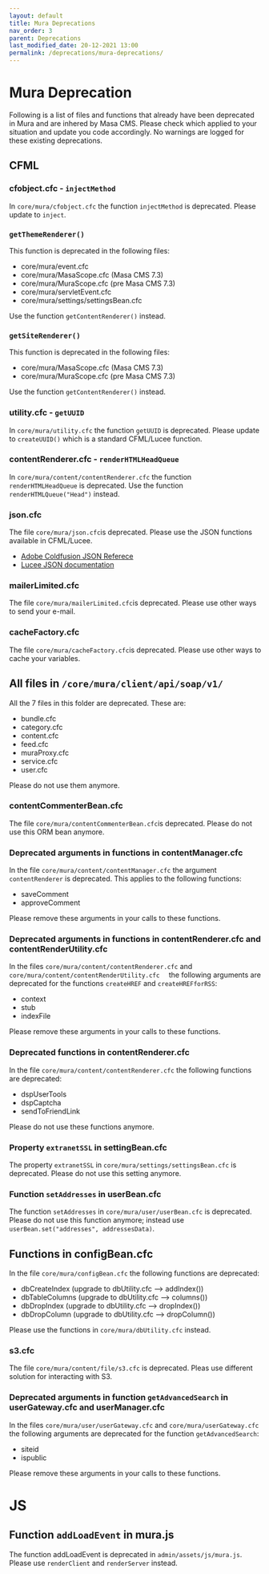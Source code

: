 ```yaml
---
layout: default
title: Mura Deprecations
nav_order: 3
parent: Deprecations
last_modified_date: 20-12-2021 13:00
permalink: /deprecations/mura-deprecations/
---
```


# Mura Deprecation
Following is a list of files and functions that already have been deprecated in Mura and are inhered by Masa CMS.
Please check which applied to your situation and update you code accordingly.
No warnings are logged for these existing deprecations.

## CFML

###  cfobject.cfc - ``injectMethod``
In  ``core/mura/cfobject.cfc`` the function ``injectMethod`` is deprecated. Please update to ``inject``.

### ``getThemeRenderer()``
This function is deprecated in the following files:
* core/mura/event.cfc
* core/mura/MasaScope.cfc (Masa CMS 7.3)
* core/mura/MuraScope.cfc (pre Masa CMS 7.3)
* core/mura/servletEvent.cfc
* core/mura/settings/settingsBean.cfc

Use the function ``getContentRenderer()`` instead.


### ``getSiteRenderer()``
This function is deprecated in the following files:

* core/mura/MasaScope.cfc (Masa CMS 7.3)
* core/mura/MuraScope.cfc (pre Masa CMS 7.3)

Use the function ``getContentRenderer()`` instead.

###  utility.cfc - ``getUUID``
In  ``core/mura/utility.cfc`` the function ``getUUID`` is deprecated. Please update to ``createUUID()`` which is a standard CFML/Lucee function.

###  contentRenderer.cfc - ``renderHTMLHeadQueue``
In  ``core/mura/content/contentRenderer.cfc`` the function ``renderHTMLHeadQueue`` is deprecated. 
Use the function ``renderHTMLQueue("Head")`` instead.


### json.cfc
The file ``core/mura/json.cfc``is deprecated. Please use the JSON functions available in CFML/Lucee.

* [Adobe Coldfusion JSON Referece](https://helpx.adobe.com/coldfusion/cfml-reference/ajax-javascript-functions/coldfusion-autosuggest-getautosuggestobject/coldfusion-json-encode.html)
* [Lucee JSON documentation](https://docs.lucee.org/categories/json.html)


### mailerLimited.cfc
The file ``core/mura/mailerLimited.cfc``is deprecated. Please use other ways to send your e-mail. 

### cacheFactory.cfc
The file ``core/mura/cacheFactory.cfc``is deprecated. Please use other ways to cache your variables.


## All files in ``/core/mura/client/api/soap/v1/``
All the 7 files in this folder are deprecated. These are:

* bundle.cfc
* category.cfc
* content.cfc
* feed.cfc
* muraProxy.cfc
* service.cfc
* user.cfc

Please do not use them anymore.

### contentCommenterBean.cfc
The file ``core/mura/contentCommenterBean.cfc``is deprecated. Please do not use this ORM bean anymore.

### Deprecated arguments in functions in contentManager.cfc

In the file ``core/mura/content/contentManager.cfc`` the argument `contentRenderer` is deprecated. This applies to the following functions:

* saveComment
* approveComment

Please remove these arguments in your calls to these functions.

### Deprecated arguments in functions in contentRenderer.cfc and contentRenderUtility.cfc
In the files ``core/mura/content/contentRenderer.cfc`` and ``core/mura/content/contentRenderUtility.cfc  `` the following arguments are deprecated for the functions ``createHREF`` and ``createHREFforRSS``: 

* context
* stub
* indexFile

Please remove these arguments in your calls to these functions.

### Deprecated functions in contentRenderer.cfc
In the file ``core/mura/content/contentRenderer.cfc`` the following functions are deprecated:

* dspUserTools
* dspCaptcha
* sendToFriendLink
		
Please do not use these functions anymore.

### Property ``extranetSSL`` in settingBean.cfc
The property ``extranetSSL`` in ``core/mura/settings/settingsBean.cfc`` is deprecated. Please do not use this setting anymore.

### Function ``setAddresses`` in userBean.cfc
The function ``setAddresses`` in ``core/mura/user/userBean.cfc`` is deprecated. Please do not use this function anymore; instead use ``userBean.set("addresses", addressesData)``.

## Functions in configBean.cfc
In the file ``core/mura/configBean.cfc`` the following functions are deprecated:

* dbCreateIndex  (upgrade to dbUtility.cfc --> addIndex())
* dbTableColumns  (upgrade to dbUtility.cfc --> columns())
* dbDropIndex  (upgrade to dbUtility.cfc --> dropIndex())
* dbDropColumn (upgrade to dbUtility.cfc --> dropColumn())    

Please use the functions in ``core/mura/dbUtility.cfc`` instead.

### s3.cfc
The file ``core/mura/content/file/s3.cfc`` is deprecated.
Pleas use different solution for interacting with S3.

### Deprecated arguments in function ``getAdvancedSearch`` in userGateway.cfc and userManager.cfc
In the files ``core/mura/user/userGateway.cfc`` and ``core/mura/userGateway.cfc  `` the following arguments are deprecated for the function ``getAdvancedSearch``:

* siteid
* ispublic

Please remove these arguments in your calls to these functions.

# JS
## Function ``addLoadEvent`` in mura.js
The function addLoadEvent is deprecated in ``admin/assets/js/mura.js``. Please use ``renderClient`` and ``renderServer`` instead.